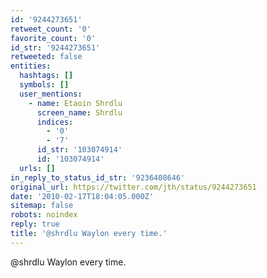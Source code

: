 ```yaml
---
id: '9244273651'
retweet_count: '0'
favorite_count: '0'
id_str: '9244273651'
retweeted: false
entities:
  hashtags: []
  symbols: []
  user_mentions:
    - name: Etaoin Shrdlu
      screen_name: Shrdlu
      indices:
        - '0'
        - '7'
      id_str: '103074914'
      id: '103074914'
  urls: []
in_reply_to_status_id_str: '9236408646'
original_url: https://twitter.com/jth/status/9244273651
date: '2010-02-17T18:04:05.000Z'
sitemap: false
robots: noindex
reply: true
title: '@shrdlu Waylon every time.'
---
```


@shrdlu Waylon every time.